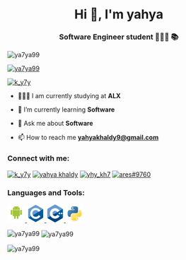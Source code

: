 <h1 align="center">Hi 👋, I'm yahya</h1>
<h3 align="center">Software Engineer student 👨🏻‍💻 📚</h3>

<p align="left"> <img src="https://komarev.com/ghpvc/?username=ya7ya99&label=Profile%20views&color=0e75b6&style=flat" alt="ya7ya99" /> </p>

<p align="left"> <a href="https://github.com/ryo-ma/github-profile-trophy"><img src="https://github-profile-trophy.vercel.app/?username=ya7ya99" alt="ya7ya99" /></a> </p>

<p align="left"> <a href="https://twitter.com/k_y7y" target="blank"><img src="https://img.shields.io/twitter/follow/k_y7y?logo=twitter&style=for-the-badge" alt="k_y7y" /></a> </p>

- 👨🏻‍💻 I am currently studying at **ALX**

- 🌱 I’m currently learning **Software**

- 💬 Ask me about **Software**

- 📫 How to reach me **yahyakhaldy9@gmail.com**

<h3 align="left">Connect with me:</h3>
<p align="left">
<a href="https://twitter.com/k_y7y" target="blank"><img align="center" src="https://raw.githubusercontent.com/rahuldkjain/github-profile-readme-generator/master/src/images/icons/Social/twitter.svg" alt="k_y7y" height="30" width="40" /></a>
<a href="https://linkedin.com/in/yahya khaldy" target="blank"><img align="center" src="https://raw.githubusercontent.com/rahuldkjain/github-profile-readme-generator/master/src/images/icons/Social/linked-in-alt.svg" alt="yahya khaldy" height="30" width="40" /></a>
<a href="https://instagram.com/yhy_kh7" target="blank"><img align="center" src="https://raw.githubusercontent.com/rahuldkjain/github-profile-readme-generator/master/src/images/icons/Social/instagram.svg" alt="yhy_kh7" height="30" width="40" /></a>
<a href="https://discord.gg/ares#9760" target="blank"><img align="center" src="https://raw.githubusercontent.com/rahuldkjain/github-profile-readme-generator/master/src/images/icons/Social/discord.svg" alt="ares#9760" height="30" width="40" /></a>
</p>

<h3 align="left">Languages and Tools:</h3>
<p align="left"> <a href="https://developer.android.com" target="_blank" rel="noreferrer"> <img src="https://raw.githubusercontent.com/devicons/devicon/master/icons/android/android-original-wordmark.svg" alt="android" width="40" height="40"/> </a> <a href="https://www.cprogramming.com/" target="_blank" rel="noreferrer"> <img src="https://raw.githubusercontent.com/devicons/devicon/master/icons/c/c-original.svg" alt="c" width="40" height="40"/> </a> <a href="https://www.w3schools.com/cpp/" target="_blank" rel="noreferrer"> <img src="https://raw.githubusercontent.com/devicons/devicon/master/icons/cplusplus/cplusplus-original.svg" alt="cplusplus" width="40" height="40"/> </a> <a href="https://www.python.org" target="_blank" rel="noreferrer"> <img src="https://raw.githubusercontent.com/devicons/devicon/master/icons/python/python-original.svg" alt="python" width="40" height="40"/> </a> </p>

<p><img align="left" src="https://github-readme-stats.vercel.app/api/top-langs?username=ya7ya99&show_icons=true&locale=en&layout=compact" alt="ya7ya99" /></p>

<p>&nbsp;<img align="center" src="https://github-readme-stats.vercel.app/api?username=ya7ya99&show_icons=true&locale=en" alt="ya7ya99" /></p>

<p><img align="center" src="https://github-readme-streak-stats.herokuapp.com/?user=ya7ya99&" alt="ya7ya99" /></p>
